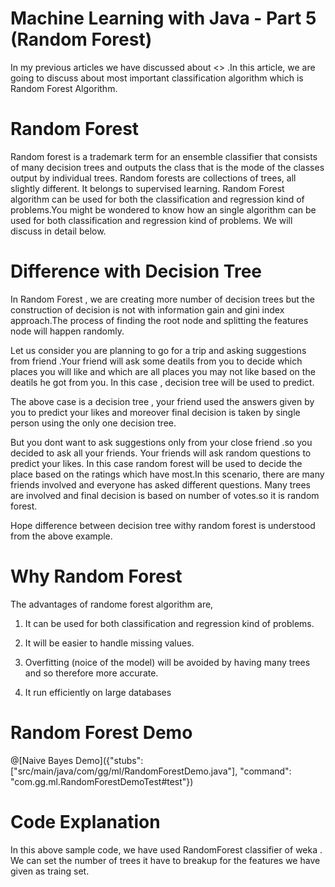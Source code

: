 # Machine Learning with Java - Part 5 (Random Forest)

In my previous articles we have discussed about <>  .In this article, we are going to discuss about most important classification algorithm which is Random Forest Algorithm.

# Random Forest 

Random forest is a trademark term for an ensemble classifier that consists of many decision trees and outputs the class that is the mode of the classes output by individual trees. Random forests are collections of trees, all slightly different.
It belongs to supervised learning.
Random Forest algorithm can be used for both the classification and regression kind of problems.You might be wondered to know how an single algorithm can be used for both classification and regression kind of problems. We will discuss in detail below.

# Difference with Decision Tree

In Random Forest , we are creating more number of decision trees but the construction of decision is not with information gain and gini index approach.The process of finding the root node and splitting the features node will happen randomly.

Let us consider you are planning to go for a trip and asking suggestions from friend .Your friend will ask some deatils from you to decide which places you will like and which are all places you may not like based on the deatils he got from you. In this case , decision tree will be used to predict.

The above case is a decision tree , your friend used the answers given by you to predict your likes and moreover final decision is taken by single person using the only one decision tree.

But you dont want to ask suggestions only from your close friend .so you decided to ask all your friends. Your friends will  ask random questions to predict your likes. In this case random forest will be used to decide the place based on the ratings which have most.In this scenario, there are many friends involved and everyone has asked different questions. Many trees are involved and final decision is based on number of votes.so it is random forest.

Hope difference between decision tree withy random forest is understood from the above example.

# Why Random Forest

The advantages of randome forest algorithm are,

1. It can be used for both classification and regression kind of problems.

2. It will be easier to handle missing values.

3. Overfitting (noice of the model) will be avoided by having many trees and so therefore more accurate.

4. It run efficiently on large databases

# Random Forest Demo

@[Naive Bayes Demo]({"stubs": ["src/main/java/com/gg/ml/RandomForestDemo.java"], "command": "com.gg.ml.RandomForestDemoTest#test"})


# Code Explanation

In this above sample code, we have used RandomForest classifier of weka . We can set the number of trees it have to breakup for the features we have given as traing set.


